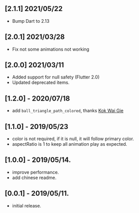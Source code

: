 ## [2.1.1] 2021/05/22
* Bump Dart to 2.13

## [2.0.1] 2021/03/28
* Fix not some animations not working

## [2.0.0] 2021/03/11
* Added support for null safety (Flutter 2.0)
* Updated deprecated items.

## [1.2.0] - 2020/07/18
* add `ball_triangle_path_colored`, thanks [Kok Wai Gie](https://github.com/woshikie)

## [1.1.0] - 2019/05/23
* color is not required, if it is null, it will follow primary color.
* aspectRatio is 1 to keep all animation play as expected.

## [1.0.0] - 2019/05/14.
* improve performance.
* add chinese readme.

## [0.0.1] - 2019/05/11.

* initial release.
